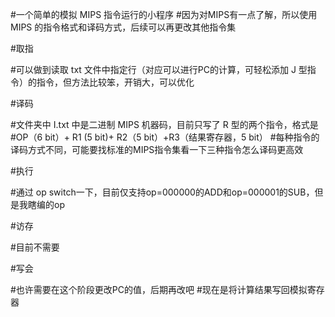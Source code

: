 #一个简单的模拟 MIPS 指令运行的小程序
#因为对MIPS有一点了解，所以使用 MIPS 的指令格式和译码方式，后续可以再更改其他指令集

#取指

#可以做到读取 txt 文件中指定行（对应可以进行PC的计算，可轻松添加 J 型指令）的指令，但方法比较笨，开销大，可以优化

#译码

#文件夹中 I.txt 中是二进制 MIPS 机器码，目前只写了 R 型的两个指令，格式是
#OP（6 bit）+ R1 (5 bit)+ R2（5 bit）+R3（结果寄存器，5 bit）
#每种指令的译码方式不同，可能要找标准的MIPS指令集看一下三种指令怎么译码更高效

#执行

#通过 op switch一下，目前仅支持op=000000的ADD和op=000001的SUB，但是我瞎编的op

#访存

#目前不需要

#写会

#也许需要在这个阶段更改PC的值，后期再改吧
#现在是将计算结果写回模拟寄存器



